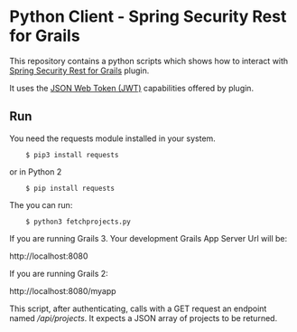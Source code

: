 # Python Client - Spring Security Rest for Grails
 
This repository contains a python scripts which shows how to interact with [Spring Security Rest for Grails](http://alvarosanchez.github.io/grails-spring-security-rest/latest/docs/) plugin.

It uses the [JSON Web Token (JWT)](http://alvarosanchez.github.io/grails-spring-security-rest/latest/docs/#_json_web_token) capabilities offered by plugin. 

## Run 

You need the requests module installed in your system. 

```
    $ pip3 install requests 
```

or in Python 2

```
    $ pip install requests 
```


The you can run: 

```    
    $ python3 fetchprojects.py    
```    

If you are running Grails 3. Your development Grails App Server Url will be: 

http://localhost:8080

If you are running Grails 2:

http://localhost:8080/myapp

This script, after authenticating, calls with a GET request an endpoint named _/api/projects_. It expects a JSON array of projects to be returned. 
